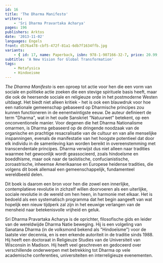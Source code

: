 ```yaml
---
id: 16
title: 'The Dharma Manifesto'
writers:
    - 'Sri Dharma Pravartaka Acharya'
pages: 196
publishers: Arktos
date: '2013-11-02'
languages: Engels
front: d576a478-cbf5-472f-81a1-6db7f1634ffb.jpg
variants:
    - { id: 17, name: Paperback, isbn: 978-1-907166-32-7, price: 20.99, out_of_stock: 0 }
subtitle: 'A New Vision for Global Transformation'
tags:
    - Metafysica
    - Hindoeisme
---
```


*The Dharma Manifesto* is een oproep tot actie voor hen die een vorm van sociale en politieke actie zoeken die een stevige spirituele basis heeft, maar die ook de heersende sociale en religieuze orde in het postmoderne Westen uitdaagt. Het biedt niet alleen kritiek - het is ook een blauwdruk voor hoe een nationale gemeenschap gebaseerd op Dharmische principes zou kunnen functioneren in de eenentwintigste eeuw. De auteur definieert de term "Dharma", wat in het oude Sanskriet "Natuurwet" betekent, op een onconventionele manier. Voor degenen die het Dharma Nationalisme omarmen, is Dharma gebaseerd op de dringende noodzaak van de organische en prachtige resacralisatie van de cultuur en van alle menselijke inspanningen, evenals de manifestatie van het hoogste potentieel dat door elk individu in de samenleving kan worden bereikt in overeenstemming met transcendentale principes. Dharma verwijst dus niet alleen naar tradities waarmee het gewoonlijk wordt geassocieerd, zoals hindoeïsme en boeddhisme, maar ook naar de taoïstische, confucianistische, zoroastrische, inheemse Amerikaanse en Europese heidense tradities, die volgens dit boek allemaal een gemeenschappelijk, fundamenteel wereldbeeld delen.

Dit boek is daarom een bron voor hen die zowel een innerlijke, contemplatieve revolutie in zichzelf willen doorvoeren als een uiterlijke, sociale revolutie in de wereld om hen heen, in harmonie met elkaar. Het is bedoeld als een systematisch programma dat het begin aangeeft van wat hopelijk een nieuw tijdperk zal zijn in het eeuwige verlangen van de mensheid naar betekenisvolle vrijheid en geluk.

Sri Dharma Pravartaka Acharya is de oprichter, filosofische gids en leider van de wereldwijde Dharma Natie beweging. Hij is een volgeling van Sanatana Dharma (in de volksmond bekend als "Hindoeïsme") voor de laatste vier decennia, en is een erkende autoriteit in de traditie sinds 1988. Hij heeft een doctoraat in Religieuze Studies van de Universiteit van Wisconsin in Madison. Hij heeft veel geschreven en gedoceerd over verschillende onderwerpen met betrekking tot Dharma op vele academische conferenties, universiteiten en interreligieuze evenementen.
